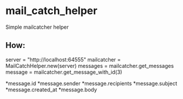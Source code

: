 # mail_catch_helper
Simple mailcatcher helper

## How:
server = "http://localhost:64555"
mailcatcher = MailCatchHelper.new(server)
messages = mailcatcher.get_messages
message = mailcatcher.get_message_with_id(3)

*message.id
*message.sender
*message.recipients
*message.subject
*message.created_at
*message.body
